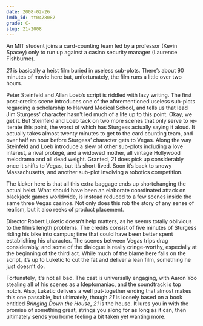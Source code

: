 ```yaml
---
date: 2008-02-26
imdb_id: tt0478087
grade: C-
slug: 21-2008
---
```


An MIT student joins a card-counting team led by a professor (Kevin Spacey) only to run up against a casino security manager (Laurence Fishburne).

_21_ is basically a heist film buried in useless sub-plots. There’s about 90 minutes of movie here but, unfortunately, the film runs a little over two hours.

Peter Steinfeld and Allan Loeb’s script is riddled with lazy writing. The first post-credits scene introduces one of the aforementioned useless sub-plots regarding a scholarship to Harvard Medical School, and tells us that lead Jim Sturgess' character hasn't led much of a life up to this point. Okay, we get it. But Steinfeld and Loeb tack on two more scenes that only serve to re-iterate this point, the worst of which has Sturgess actually saying it aloud. It actually takes almost twenty minutes to get to the card counting team, and over half an hour before Sturgess’ character gets to Vegas. Along the way Steinfeld and Loeb introduce a slew of other sub-plots including a love interest, a rival protégé, and a widowed mother, all vintage Hollywood melodrama and all dead weight. Granted, _21_ does pick up considerably once it shifts to Vegas, but it’s short-lived. Soon it’s back to snowy Massachusetts, and another sub-plot involving a robotics competition.

The kicker here is that all this extra baggage ends up shortchanging the actual heist. What should have been an elaborate coordinated attack on blackjack games worldwide, is instead reduced to a few scenes inside the same three Vegas casinos. Not only does this rob the story of any sense of realism, but it also reeks of product placement.

Director Robert Luketic doesn’t help matters, as he seems totally oblivious to the film’s length problems. The credits consist of five minutes of Sturgess riding his bike into campus; time that could have been better spent establishing his character. The scenes between Vegas trips drag considerably, and some of the dialogue is really cringe-worthy, especially at the beginning of the third act. While much of the blame here falls on the script, it’s up to Luketic to cut the fat and deliver a lean film, something he just doesn’t do.

Fortunately, it's not all bad. The cast is universally engaging, with Aaron Yoo stealing all of his scenes as a kleptomaniac, and the soundtrack is top notch. Also, Luketic delivers a well put-together ending that almost makes this one passable, but ultimately, though _21_ is loosely based on a book entitled _Bringing Down the House_, _21_ is the house. It lures you in with the promise of something great, strings you along for as long as it can, then ultimately sends you home feeling a bit taken yet wanting more.
